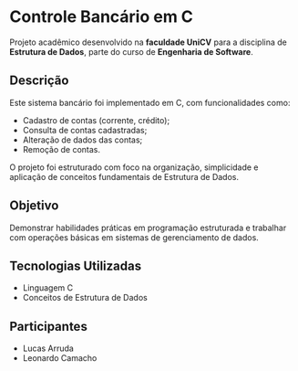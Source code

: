 # Controle Bancário em C  

Projeto acadêmico desenvolvido na **faculdade UniCV** para a disciplina de **Estrutura de Dados**, parte do curso de **Engenharia de Software**.  

## Descrição  
Este sistema bancário foi implementado em C, com funcionalidades como:  
- Cadastro de contas (corrente, crédito);  
- Consulta de contas cadastradas;  
- Alteração de dados das contas;  
- Remoção de contas.  

O projeto foi estruturado com foco na organização, simplicidade e aplicação de conceitos fundamentais de Estrutura de Dados.  

## Objetivo  
Demonstrar habilidades práticas em programação estruturada e trabalhar com operações básicas em sistemas de gerenciamento de dados.  

## Tecnologias Utilizadas  
- Linguagem C  
- Conceitos de Estrutura de Dados  

## Participantes

- Lucas Arruda
- Leonardo Camacho

